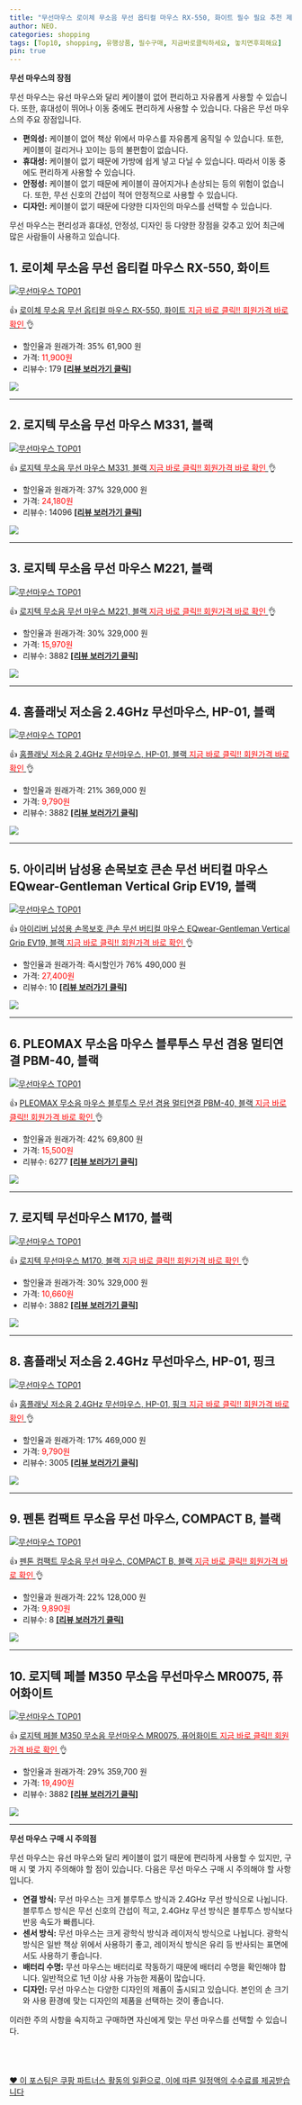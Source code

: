 ```yaml
---
title: "무선마우스 로이체 무소음 무선 옵티컬 마우스 RX-550, 화이트 필수 필요 추천 제품 비교 최저 가격 비교 장점 구매 후기 구매평"
author: NEO.
categories: shopping
tags: [Top10, shopping, 유행상품, 필수구매, 지금바로클릭하세요, 놓치면후회해요]
pin: true
---
```

**무선 마우스의 장점**

무선 마우스는 유선 마우스와 달리 케이블이 없어 편리하고 자유롭게 사용할 수 있습니다. 또한, 휴대성이 뛰어나 이동 중에도 편리하게 사용할 수 있습니다. 다음은 무선 마우스의 주요 장점입니다.

* **편의성:** 케이블이 없어 책상 위에서 마우스를 자유롭게 움직일 수 있습니다. 또한, 케이블이 걸리거나 꼬이는 등의 불편함이 없습니다.
* **휴대성:** 케이블이 없기 때문에 가방에 쉽게 넣고 다닐 수 있습니다. 따라서 이동 중에도 편리하게 사용할 수 있습니다.
* **안정성:** 케이블이 없기 때문에 케이블이 끊어지거나 손상되는 등의 위험이 없습니다. 또한, 무선 신호의 간섭이 적어 안정적으로 사용할 수 있습니다.
* **디자인:** 케이블이 없기 때문에 다양한 디자인의 마우스를 선택할 수 있습니다.

무선 마우스는 편리성과 휴대성, 안정성, 디자인 등 다양한 장점을 갖추고 있어 최근에 많은 사람들이 사용하고 있습니다.

   

## 1. 로이체 무소음 무선 옵티컬 마우스 RX-550, 화이트

[![무선마우스 TOP01](https://thumbnail6.coupangcdn.com/thumbnails/remote/490x490ex/image/retail/images/8651900066573947-3c478e44-98ac-438f-b93c-e9a5d200de82.jpg)](https://link.coupang.com/re/AFFSDP?lptag=AF3617701&subid=GithubCoopas&pageKey=207613081&traceid=V0-153&itemId=614846019&vendorItemId=4613325009)


👍 [로이체 무소음 무선 옵티컬 마우스 RX-550, 화이트 <font color=red> 지금 바로 클릭!! 회원가격 바로 확인 </font> ](https://link.coupang.com/re/AFFSDP?lptag=AF3617701&subid=GithubCoopas&pageKey=207613081&traceid=V0-153&itemId=614846019&vendorItemId=4613325009) 👌 


- 할인율과 원래가격: 35%  61,900   원
- 가격: <span style='color:red'>11,900원</span>
- 리뷰수: 179  [**[리뷰 보러가기 클릭]**](https://link.coupang.com/re/AFFSDP?lptag=AF3617701&subid=GithubCoopas&pageKey=207613081&traceid=V0-153&itemId=614846019&vendorItemId=4613325009)

[![](/discount_price.png)](https://link.coupang.com/re/AFFSDP?lptag=AF3617701&subid=GithubCoopas&pageKey=207613081&traceid=V0-153&itemId=614846019&vendorItemId=4613325009)

---


   

## 2. 로지텍 무소음 무선 마우스 M331, 블랙

[![무선마우스 TOP01](https://thumbnail7.coupangcdn.com/thumbnails/remote/490x490ex/image/retail/images/2017/09/20/14/0/f835a3fd-057d-4ab2-b9fc-8c928c3bbfca.jpg)](https://link.coupang.com/re/AFFSDP?lptag=AF3617701&subid=GithubCoopas&pageKey=6159950381&traceid=V0-153&itemId=11948008563&vendorItemId=3299873959)


👍 [로지텍 무소음 무선 마우스 M331, 블랙 <font color=red> 지금 바로 클릭!! 회원가격 바로 확인 </font> ](https://link.coupang.com/re/AFFSDP?lptag=AF3617701&subid=GithubCoopas&pageKey=6159950381&traceid=V0-153&itemId=11948008563&vendorItemId=3299873959) 👌 


- 할인율과 원래가격: 37%  329,000   원
- 가격: <span style='color:red'>24,180원</span>
- 리뷰수: 14096  [**[리뷰 보러가기 클릭]**](https://link.coupang.com/re/AFFSDP?lptag=AF3617701&subid=GithubCoopas&pageKey=6159950381&traceid=V0-153&itemId=11948008563&vendorItemId=3299873959)

[![](/discount_price.png)](https://link.coupang.com/re/AFFSDP?lptag=AF3617701&subid=GithubCoopas&pageKey=6159950381&traceid=V0-153&itemId=11948008563&vendorItemId=3299873959)

---


   

## 3. 로지텍 무소음 무선 마우스 M221, 블랙

[![무선마우스 TOP01](https://thumbnail8.coupangcdn.com/thumbnails/remote/490x490ex/image/retail/images/2017/09/20/14/0/c43239a3-2fd7-4157-ae64-ca1f1a961103.jpg)](https://link.coupang.com/re/AFFSDP?lptag=AF3617701&subid=GithubCoopas&pageKey=5673718480&traceid=V0-153&itemId=9187582682&vendorItemId=3299873958)


👍 [로지텍 무소음 무선 마우스 M221, 블랙 <font color=red> 지금 바로 클릭!! 회원가격 바로 확인 </font> ](https://link.coupang.com/re/AFFSDP?lptag=AF3617701&subid=GithubCoopas&pageKey=5673718480&traceid=V0-153&itemId=9187582682&vendorItemId=3299873958) 👌 


- 할인율과 원래가격: 30%  329,000   원
- 가격: <span style='color:red'>15,970원</span>
- 리뷰수: 3882  [**[리뷰 보러가기 클릭]**](https://link.coupang.com/re/AFFSDP?lptag=AF3617701&subid=GithubCoopas&pageKey=5673718480&traceid=V0-153&itemId=9187582682&vendorItemId=3299873958)

[![](/discount_price.png)](https://link.coupang.com/re/AFFSDP?lptag=AF3617701&subid=GithubCoopas&pageKey=5673718480&traceid=V0-153&itemId=9187582682&vendorItemId=3299873958)

---


   

## 4. 홈플래닛 저소음 2.4GHz 무선마우스, HP-01, 블랙

[![무선마우스 TOP01](https://thumbnail7.coupangcdn.com/thumbnails/remote/490x490ex/image/retail/images/256139783543215-3693700b-f076-4244-a452-30029442de60.jpg)](https://link.coupang.com/re/AFFSDP?lptag=AF3617701&subid=GithubCoopas&pageKey=310774469&traceid=V0-153&itemId=980281605&vendorItemId=5397453085)


👍 [홈플래닛 저소음 2.4GHz 무선마우스, HP-01, 블랙 <font color=red> 지금 바로 클릭!! 회원가격 바로 확인 </font> ](https://link.coupang.com/re/AFFSDP?lptag=AF3617701&subid=GithubCoopas&pageKey=310774469&traceid=V0-153&itemId=980281605&vendorItemId=5397453085) 👌 


- 할인율과 원래가격: 21%  369,000   원
- 가격: <span style='color:red'>9,790원</span>
- 리뷰수: 3882  [**[리뷰 보러가기 클릭]**](https://link.coupang.com/re/AFFSDP?lptag=AF3617701&subid=GithubCoopas&pageKey=310774469&traceid=V0-153&itemId=980281605&vendorItemId=5397453085)

[![](/discount_price.png)](https://link.coupang.com/re/AFFSDP?lptag=AF3617701&subid=GithubCoopas&pageKey=310774469&traceid=V0-153&itemId=980281605&vendorItemId=5397453085)

---


   

## 5. 아이리버 남성용 손목보호 큰손 무선 버티컬 마우스 EQwear-Gentleman Vertical Grip EV19, 블랙

[![무선마우스 TOP01](https://thumbnail8.coupangcdn.com/thumbnails/remote/490x490ex/image/retail/images/2023/10/30/17/6/a9e861fa-0017-40c6-adc0-c0bdd2c70804.jpg)](https://link.coupang.com/re/AFFSDP?lptag=AF3617701&subid=GithubCoopas&pageKey=7662307244&traceid=V0-153&itemId=20417059665&vendorItemId=87614841467)


👍 [아이리버 남성용 손목보호 큰손 무선 버티컬 마우스 EQwear-Gentleman Vertical Grip EV19, 블랙 <font color=red> 지금 바로 클릭!! 회원가격 바로 확인 </font> ](https://link.coupang.com/re/AFFSDP?lptag=AF3617701&subid=GithubCoopas&pageKey=7662307244&traceid=V0-153&itemId=20417059665&vendorItemId=87614841467) 👌 


- 할인율과 원래가격: 즉시할인가 76%  490,000   원
- 가격: <span style='color:red'>27,400원</span>
- 리뷰수: 10  [**[리뷰 보러가기 클릭]**](https://link.coupang.com/re/AFFSDP?lptag=AF3617701&subid=GithubCoopas&pageKey=7662307244&traceid=V0-153&itemId=20417059665&vendorItemId=87614841467)

[![](/discount_price.png)](https://link.coupang.com/re/AFFSDP?lptag=AF3617701&subid=GithubCoopas&pageKey=7662307244&traceid=V0-153&itemId=20417059665&vendorItemId=87614841467)

---


   

## 6. PLEOMAX 무소음 마우스 블루투스 무선 겸용 멀티연결 PBM-40, 블랙

[![무선마우스 TOP01](https://thumbnail8.coupangcdn.com/thumbnails/remote/490x490ex/image/vendor_inventory/3200/8959fd0c5ccc2f4a2f89093daf846c5dc71341ce031aef4129bf916103f6.jpg)](https://link.coupang.com/re/AFFSDP?lptag=AF3617701&subid=GithubCoopas&pageKey=7716483909&traceid=V0-153&itemId=20697507943&vendorItemId=87768885295)


👍 [PLEOMAX 무소음 마우스 블루투스 무선 겸용 멀티연결 PBM-40, 블랙 <font color=red> 지금 바로 클릭!! 회원가격 바로 확인 </font> ](https://link.coupang.com/re/AFFSDP?lptag=AF3617701&subid=GithubCoopas&pageKey=7716483909&traceid=V0-153&itemId=20697507943&vendorItemId=87768885295) 👌 


- 할인율과 원래가격: 42%  69,800   원
- 가격: <span style='color:red'>15,500원</span>
- 리뷰수: 6277  [**[리뷰 보러가기 클릭]**](https://link.coupang.com/re/AFFSDP?lptag=AF3617701&subid=GithubCoopas&pageKey=7716483909&traceid=V0-153&itemId=20697507943&vendorItemId=87768885295)

[![](/discount_price.png)](https://link.coupang.com/re/AFFSDP?lptag=AF3617701&subid=GithubCoopas&pageKey=7716483909&traceid=V0-153&itemId=20697507943&vendorItemId=87768885295)

---


   

## 7. 로지텍 무선마우스 M170, 블랙

[![무선마우스 TOP01](https://thumbnail7.coupangcdn.com/thumbnails/remote/490x490ex/image/retail/images/2017/12/27/10/5/89e0348b-51dc-467a-a798-fdb2dd572817.jpg)](https://link.coupang.com/re/AFFSDP?lptag=AF3617701&subid=GithubCoopas&pageKey=1796918840&traceid=V0-153&itemId=3057049578&vendorItemId=3466219990)


👍 [로지텍 무선마우스 M170, 블랙 <font color=red> 지금 바로 클릭!! 회원가격 바로 확인 </font> ](https://link.coupang.com/re/AFFSDP?lptag=AF3617701&subid=GithubCoopas&pageKey=1796918840&traceid=V0-153&itemId=3057049578&vendorItemId=3466219990) 👌 


- 할인율과 원래가격: 30%  329,000   원
- 가격: <span style='color:red'>10,660원</span>
- 리뷰수: 3882  [**[리뷰 보러가기 클릭]**](https://link.coupang.com/re/AFFSDP?lptag=AF3617701&subid=GithubCoopas&pageKey=1796918840&traceid=V0-153&itemId=3057049578&vendorItemId=3466219990)

[![](/discount_price.png)](https://link.coupang.com/re/AFFSDP?lptag=AF3617701&subid=GithubCoopas&pageKey=1796918840&traceid=V0-153&itemId=3057049578&vendorItemId=3466219990)

---


   

## 8. 홈플래닛 저소음 2.4GHz 무선마우스, HP-01, 핑크

[![무선마우스 TOP01](https://thumbnail8.coupangcdn.com/thumbnails/remote/490x490ex/image/retail/images/8507414525401410-af34332b-04fb-44fe-80bb-13cfde12fa09.jpg)](https://link.coupang.com/re/AFFSDP?lptag=AF3617701&subid=GithubCoopas&pageKey=310774469&traceid=V0-153&itemId=17127962093&vendorItemId=84301151141)


👍 [홈플래닛 저소음 2.4GHz 무선마우스, HP-01, 핑크 <font color=red> 지금 바로 클릭!! 회원가격 바로 확인 </font> ](https://link.coupang.com/re/AFFSDP?lptag=AF3617701&subid=GithubCoopas&pageKey=310774469&traceid=V0-153&itemId=17127962093&vendorItemId=84301151141) 👌 


- 할인율과 원래가격: 17%  469,000   원
- 가격: <span style='color:red'>9,790원</span>
- 리뷰수: 3005  [**[리뷰 보러가기 클릭]**](https://link.coupang.com/re/AFFSDP?lptag=AF3617701&subid=GithubCoopas&pageKey=310774469&traceid=V0-153&itemId=17127962093&vendorItemId=84301151141)

[![](/discount_price.png)](https://link.coupang.com/re/AFFSDP?lptag=AF3617701&subid=GithubCoopas&pageKey=310774469&traceid=V0-153&itemId=17127962093&vendorItemId=84301151141)

---


   

## 9. 펜톤 컴팩트 무소음 무선 마우스, COMPACT B, 블랙

[![무선마우스 TOP01](https://thumbnail9.coupangcdn.com/thumbnails/remote/490x490ex/image/retail/images/2182139688471008-778ecd74-d54d-499a-a524-86a3bcd5737f.jpg)](https://link.coupang.com/re/AFFSDP?lptag=AF3617701&subid=GithubCoopas&pageKey=6851234189&traceid=V0-153&itemId=16321817103&vendorItemId=83513896938)


👍 [펜톤 컴팩트 무소음 무선 마우스, COMPACT B, 블랙 <font color=red> 지금 바로 클릭!! 회원가격 바로 확인 </font> ](https://link.coupang.com/re/AFFSDP?lptag=AF3617701&subid=GithubCoopas&pageKey=6851234189&traceid=V0-153&itemId=16321817103&vendorItemId=83513896938) 👌 


- 할인율과 원래가격: 22%  128,000   원
- 가격: <span style='color:red'>9,890원</span>
- 리뷰수: 8  [**[리뷰 보러가기 클릭]**](https://link.coupang.com/re/AFFSDP?lptag=AF3617701&subid=GithubCoopas&pageKey=6851234189&traceid=V0-153&itemId=16321817103&vendorItemId=83513896938)

[![](/discount_price.png)](https://link.coupang.com/re/AFFSDP?lptag=AF3617701&subid=GithubCoopas&pageKey=6851234189&traceid=V0-153&itemId=16321817103&vendorItemId=83513896938)

---


   

## 10. 로지텍 페블 M350 무소음 무선마우스 MR0075, 퓨어화이트

[![무선마우스 TOP01](https://thumbnail7.coupangcdn.com/thumbnails/remote/490x490ex/image/vendor_inventory/c30a/f743febc7ce94a6f2e6982aa82b7b6be725c19a347f7b354d91d000286fc.jpg)](https://link.coupang.com/re/AFFSDP?lptag=AF3617701&subid=GithubCoopas&pageKey=6048064153&traceid=V0-153&itemId=11077429094&vendorItemId=88205578069)


👍 [로지텍 페블 M350 무소음 무선마우스 MR0075, 퓨어화이트 <font color=red> 지금 바로 클릭!! 회원가격 바로 확인 </font> ](https://link.coupang.com/re/AFFSDP?lptag=AF3617701&subid=GithubCoopas&pageKey=6048064153&traceid=V0-153&itemId=11077429094&vendorItemId=88205578069) 👌 


- 할인율과 원래가격: 29%  359,700   원
- 가격: <span style='color:red'>19,490원</span>
- 리뷰수: 3882  [**[리뷰 보러가기 클릭]**](https://link.coupang.com/re/AFFSDP?lptag=AF3617701&subid=GithubCoopas&pageKey=6048064153&traceid=V0-153&itemId=11077429094&vendorItemId=88205578069)

[![](/discount_price.png)](https://link.coupang.com/re/AFFSDP?lptag=AF3617701&subid=GithubCoopas&pageKey=6048064153&traceid=V0-153&itemId=11077429094&vendorItemId=88205578069)

---
**무선 마우스 구매 시 주의점**

무선 마우스는 유선 마우스와 달리 케이블이 없기 때문에 편리하게 사용할 수 있지만, 구매 시 몇 가지 주의해야 할 점이 있습니다. 다음은 무선 마우스 구매 시 주의해야 할 사항입니다.

* **연결 방식:** 무선 마우스는 크게 블루투스 방식과 2.4GHz 무선 방식으로 나뉩니다. 블루투스 방식은 무선 신호의 간섭이 적고, 2.4GHz 무선 방식은 블루투스 방식보다 반응 속도가 빠릅니다.
* **센서 방식:** 무선 마우스는 크게 광학식 방식과 레이저식 방식으로 나뉩니다. 광학식 방식은 일반 책상 위에서 사용하기 좋고, 레이저식 방식은 유리 등 반사되는 표면에서도 사용하기 좋습니다.
* **배터리 수명:** 무선 마우스는 배터리로 작동하기 때문에 배터리 수명을 확인해야 합니다. 일반적으로 1년 이상 사용 가능한 제품이 많습니다.
* **디자인:** 무선 마우스는 다양한 디자인의 제품이 출시되고 있습니다. 본인의 손 크기와 사용 환경에 맞는 디자인의 제품을 선택하는 것이 좋습니다.

이러한 주의 사항을 숙지하고 구매하면 자신에게 맞는 무선 마우스를 선택할 수 있습니다.<br><br><br><br><br> [ ❤  이 포스팅은 쿠팡 파트너스 활동의 일환으로, 이에 따른 일정액의 수수료를 제공받습니다](https://link.coupang.com/a/bcEFyh)